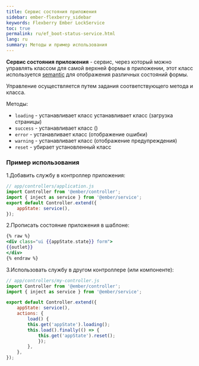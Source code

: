 ```yaml
---
title: Сервис состояния приложения
sidebar: ember-flexberry_sidebar
keywords: Flexberry Ember LockService
toc: true
permalink: ru/ef_boot-status-service.html
lang: ru
summary: Методы и пример использования
---
```


__Сервис состояния приложения__ - сервис, через который можно управлять классом для самой верхней формы в приложении, этот класс используется [semantic](https://semantic-ui.com/collections/form.html) для отображения различных состояний формы.

Управление осуществляется путем задания соответствующего метода и класса.

Методы:

* `loading` - устанавливает класс устанавливает класс (загрузка страницы)
* `success` - устанавливает класс ()
* `error` - устанавливает класс (отображение ошибки)
* `warning` - устанавливает класс (отображение предупреждения)
* `reset` - убирает установленный класс

### Пример использования

1.Добавить службу в контроллер приложения:

```javascript
// app/controllers/application.js
import Controller from '@ember/controller';
import { inject as service } from '@ember/service';
export default Controller.extend({
    appState: service(),
});
```

2.Прописать состояние приложения в шаблоне:

```hbs
{% raw %}
<div class="ui {{appState.state}} form">
{{outlet}}
</div>
{% endraw %}
```

3.Использовать службу в другом контроллере (или компоненте):

```javascript
// app/controllers/my-controller.js
import Controller from '@ember/controller';
import { inject as service } from '@ember/service';

export default Controller.extend({
    appState: service(),
    actions: {
        load() {
        this.get('appState').loading();
        this.load().finally(() => {
            this.get('appState').reset();
            });
        },
    },
});
```